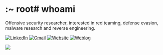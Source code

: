 # :~ root# whoami
Offensive security researcher, interested in red teaming, defense evasion, malware research and reverse engineering.

[![LinkedIn](https://img.shields.io/badge/LinkedIn-%230077B5.svg?logo=linkedin&logoColor=white)](https://www.linkedin.com/in/pouya-s-929ab5255) 
[![Gmail](https://img.shields.io/badge/Gmail-D14836?style=for-the-badge&logo=gmail&logoColor=white)](mailto:bl4ckr4z3r@gmail.com) 
[![Website](https://img.shields.io/website-up-down-green-red/http/monip.org.svg)](https://hive.w4lk3r.blog) 
[![Weblog](https://img.shields.io/badge/GitBook-%23000000.svg?style=for-the-badge&logo=gitbook&logoColor=white)](https://www.w4lk3r.blog)  

![](https://github-readme-stats.vercel.app/api/top-langs/?username=7h3w4lk3r&theme=synthwave&hide_border=false&include_all_commits=true&count_private=true&layout=compact)<br/>  
